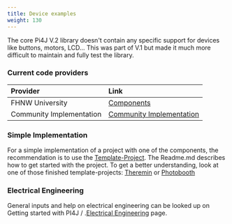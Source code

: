 ```yaml
---
title: Device examples
weight: 130
---
```


The core Pi4J V.2 library doesn't contain any specific support for devices like buttons, motors, LCD... This was part of 
V.1 but made it much more difficult to maintain and fully test the library.


### Current code providers

| Provider                 | Link              |
|:-------------------------| :---              |
| FHNW University          | [Components](/documentation/device-examples/components) |
| Community Implementation | [Community Implementation](/documentation/device-examples/communityimplementation) |

### Simple Implementation

For a simple implementation of a project with one of the components, the recommendation is to use the [Template-Project](https://github.com/Pi4J/pi4j-template-javafx).
The Readme.md describes how to get started with the project.
To get a better understanding, look at one of those finished template-projects: [Theremin](https://github.com/DieterHolz/RaspPiTheremin) or [Photobooth](https://github.com/DieterHolz/PhotoBooth)

### Electrical Engineering
General inputs and help on electrical engineering can be looked up on Getting started with PI4J / .[Electrical Engineering](/getting-started/electricalengeneering/) page.
